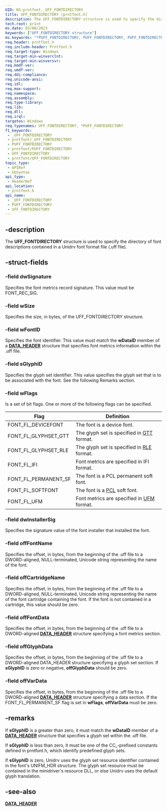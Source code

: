 ```yaml
---
UID: NS:prntfont._UFF_FONTDIRECTORY
title: UFF_FONTDIRECTORY (prntfont.h)
description: The UFF_FONTDIRECTORY structure is used to specify the directory of font descriptions contained in a Unidrv font format file (.uff file).
tech.root: print
ms.date: 03/08/2023
keywords: ["UFF_FONTDIRECTORY structure"]
ms.keywords: "*PUFF_FONTDIRECTORY, PUFF_FONTDIRECTORY, PUFF_FONTDIRECTORY structure pointer [Print Devices], UFF_FONTDIRECTORY, UFF_FONTDIRECTORY structure [Print Devices], _UFF_FONTDIRECTORY, print.uff_fontdirectory, print_unidrv-pscript_fonts_979a2793-a3e4-4939-aab1-29510951b621.xml, prntfont/PUFF_FONTDIRECTORY, prntfont/UFF_FONTDIRECTORY"
req.header: prntfont.h
req.include-header: Prntfont.h
req.target-type: Windows
req.target-min-winverclnt: 
req.target-min-winversvr: 
req.kmdf-ver: 
req.umdf-ver: 
req.ddi-compliance: 
req.unicode-ansi: 
req.idl: 
req.max-support: 
req.namespace: 
req.assembly: 
req.type-library: 
req.lib: 
req.dll: 
req.irql: 
targetos: Windows
req.typenames: UFF_FONTDIRECTORY, *PUFF_FONTDIRECTORY
f1_keywords:
 - _UFF_FONTDIRECTORY
 - prntfont/_UFF_FONTDIRECTORY
 - PUFF_FONTDIRECTORY
 - prntfont/PUFF_FONTDIRECTORY
 - UFF_FONTDIRECTORY
 - prntfont/UFF_FONTDIRECTORY
topic_type:
 - APIRef
 - kbSyntax
api_type:
 - HeaderDef
api_location:
 - prntfont.h
api_name:
 - _UFF_FONTDIRECTORY
 - PUFF_FONTDIRECTORY
 - UFF_FONTDIRECTORY
---
```


## -description

The **UFF_FONTDIRECTORY** structure is used to specify the directory of font descriptions contained in a Unidrv font format file (.uff file).

## -struct-fields

### -field dwSignature

Specifies the font metrics record signature. This value must be FONT_REC_SIG.

### -field wSize

Specifies the size, in bytes, of the UFF_FONTDIRECTORY structure.

### -field wFontID

Specifies the font identifier. This value must match the **wDataID** member of a [**DATA_HEADER**](./ns-prntfont-_data_header.md) structure that specifies font metrics information within the .uff file.

### -field sGlyphID

Specifies the glyph set identifier. This value specifies the glyph set that is to be associated with the font. See the following Remarks section.

### -field wFlags

Is a set of bit flags. One or more of the following flags can be specified.

| Flag | Definition |
|---|---|
| FONT_FL_DEVICEFONT | The font is a device font. |
| FONT_FL_GLYPHSET_GTT | The glyph set is specified in [GTT](/windows-hardware/drivers/) format. |
| FONT_FL_GLYPHSET_RLE | The glyph set is specified in [RLE](/windows-hardware/drivers/) format. |
| FONT_FL_IFI | Font metrics are specified in IFI format. |
| FONT_FL_PERMANENT_SF | The font is a PCL permanent soft font. |
| FONT_FL_SOFTFONT | The font is a [PCL](/windows-hardware/drivers/) soft font. |
| FONT_FL_UFM | Font metrics are specified in [UFM](/windows-hardware/drivers/) format. |

### -field dwInstallerSig

Specifies the signature value of the font installer that installed the font.

### -field offFontName

Specifies the offset, in bytes, from the beginning of the .uff file to a DWORD-aligned, NULL-terminated, Unicode string representing the name of the font.

### -field offCartridgeName

Specifies the offset, in bytes, from the beginning of the .uff file to a DWORD-aligned, NULL-terminated, Unicode string representing the name of the font cartridge containing the font. If the font is not contained in a cartridge, this value should be zero.

### -field offFontData

Specifies the offset, in bytes, from the beginning of the .uff file to a DWORD-aligned [**DATA_HEADER**](./ns-prntfont-_data_header.md) structure specifying a font metrics section.

### -field offGlyphData

Specifies the offset, in bytes, from the beginning of the .uff file to a DWORD-aligned DATA_HEADER structure specifying a glyph set section. If **sGlyphID** is zero or negative, **offGlyphData** should be zero.

### -field offVarData

Specifies the offset, in bytes, from the beginning of the .uff file to a DWORD-aligned [**DATA_HEADER**](./ns-prntfont-_data_header.md) structure specifying a data section. If the FONT_FL_PERMANENT_SF flag is set in **wFlags**, **offVarData** must be zero.

## -remarks

If **sGlyphID** is a greater than zero, it must match the **wDataID** member of a [**DATA_HEADER**](./ns-prntfont-_data_header.md) structure that specifies a glyph set within the .uff file.

If **sGlyphID** is less than zero, it must be one of the CC_-prefixed constants defined in prntfont.h, which identify predefined glyph sets.

If **sGlyphID** is zero, Unidrv uses the glyph set resource identifier contained in the font's UNIFM_HDR structure. The glyph set resource must be contained in the minidriver's resource DLL, or else Unidrv uses the default glyph translation.

## -see-also

[**DATA_HEADER**](./ns-prntfont-_data_header.md)